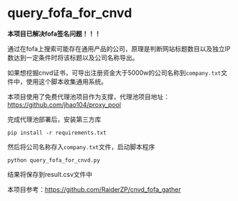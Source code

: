 # query_fofa_for_cnvd
**本项目已解决fofa签名问题！！！**

通过在fofa上搜索可能存在通用产品的公司，原理是判断网站标题数目以及独立IP数达到一定条件时将该标题以及公司名称导出。

如果想挖掘cnvd证书，可导出注册资金大于5000w的公司名称到`company.txt`文件中，使用这个脚本收集通用系统。

本项目使用了免费代理池项目作为支撑，代理池项目地址：https://github.com/jhao104/proxy_pool

完成代理池部署后，安装第三方库

`pip install -r requirements.txt`

然后将公司名称存入`company.txt`文件，启动脚本程序

`python query_fofa_for_cnvd.py`

结果将保存到result.csv文件中

本项目参考：https://github.com/RaiderZP/cnvd_fofa_gather
